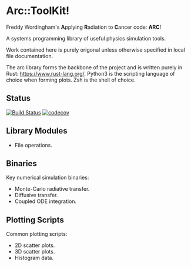 # Arc::ToolKit!

Freddy Wordingham's **A**pplying **R**adiation to **C**ancer code: **ARC**!

A systems programming library of useful physics simulation tools.

Work contained here is purely origonal unless otherwise specified in local file documentation.

The arc library forms the backbone of the project and is written purely in Rust: https://www.rust-lang.org/. Python3 is the scripting language of choice when forming plots. Zsh is the shell of choice.

## Status
[![Build Status](https://travis-ci.com/FreddyWordingham/arc.svg?branch=master)](https://travis-ci.com/FreddyWordingham/arc)
[![codecov](https://codecov.io/gh/FreddyWordingham/arc/branch/master/graph/badge.svg)](https://codecov.io/gh/FreddyWordingham/arc)

## Library Modules
- File operations.

## Binaries
Key numerical simulation binaries:
- Monte-Carlo radiative transfer.
- Diffusive transfer.
- Coupled ODE integration.

## Plotting Scripts
Common plotting scripts:
- 2D scatter plots.
- 3D scatter plots.
- Histogram data.
